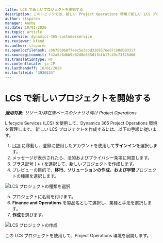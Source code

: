 ```yaml
---
title: LCS で新しいプロジェクトを開始する
description: このトピックでは、新しい Project Operations 環境で新しい LCS プロジェクトを作成する方法について説明します。
author: stsporen
manager: Annbe
ms.date: 10/01/2020
ms.topic: article
ms.service: dynamics-365-customerservice
ms.reviewer: kfend
ms.author: stsporen
ms.openlocfilehash: c0b756068f7eec5e3abd326957ee07cb0d00331f
ms.sourcegitcommit: f42a5e4dbb9e82d8e635d1fbfb17c49c73f25d60
ms.translationtype: HT
ms.contentlocale: ja-JP
ms.lasthandoff: 10/01/2020
ms.locfileid: "3930533"
---
```

# <a name="start-a-new-project-in-lcs"></a>LCS で新しいプロジェクトを開始する

_**適用対象:** リソース/非在庫ベースのシナリオ向け Project Operations_

Lifecycle Services (LCS) を使用して、Dynamics 365 Project Operations 環境を管理します。 新しい LCS プロジェクトを作成するには、以下の手順に従います。

1. [LCS](https://lcs.dynamics.com/Logon/Index) に移動し、登録に使用したアカウントを使用して**サインイン**を選択します。
2. メッセージが表示されたら、法的およびプライバシー条項に同意します。
3. プラス記号 ( **+** ) を選択して、新しいプロジェクトを作成します。
4. プレビューの目的で、**移行、ソリューションの作成、および学習**プロジェクトの種類を選択します。

  ![LCS プロジェクトの種類を選択](./media/create-lcs-1.png)

5. プロジェクトに名前を付けます。 
6. **Finance and Operations** を製品名として選択し、業種と手法を選択します。 
7. **作成**を選びます。

![LCS プロジェクトの作成](./media/create-lcs-2.png)

この LCS プロジェクトを使用して、Project Operations 環境を展開します。

